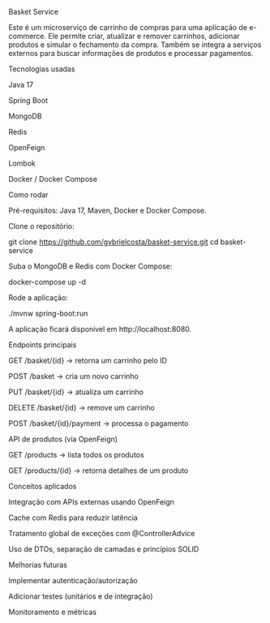 Basket Service

Este é um microserviço de carrinho de compras para uma aplicação de e-commerce.
Ele permite criar, atualizar e remover carrinhos, adicionar produtos e simular o fechamento da compra.
Também se integra a serviços externos para buscar informações de produtos e processar pagamentos.

Tecnologias usadas

Java 17

Spring Boot

MongoDB

Redis

OpenFeign

Lombok

Docker / Docker Compose

Como rodar

Pré-requisitos: Java 17, Maven, Docker e Docker Compose.

Clone o repositório:

git clone https://github.com/gvbrielcosta/basket-service.git
cd basket-service


Suba o MongoDB e Redis com Docker Compose:

docker-compose up -d


Rode a aplicação:

./mvnw spring-boot:run


A aplicação ficará disponível em http://localhost:8080.

Endpoints principais

GET /basket/{id} → retorna um carrinho pelo ID

POST /basket → cria um novo carrinho

PUT /basket/{id} → atualiza um carrinho

DELETE /basket/{id} → remove um carrinho

POST /basket/{id}/payment → processa o pagamento

API de produtos (via OpenFeign)

GET /products → lista todos os produtos

GET /products/{id} → retorna detalhes de um produto

Conceitos aplicados

Integração com APIs externas usando OpenFeign

Cache com Redis para reduzir latência

Tratamento global de exceções com @ControllerAdvice

Uso de DTOs, separação de camadas e princípios SOLID

Melhorias futuras

Implementar autenticação/autorização

Adicionar testes (unitários e de integração)

Monitoramento e métricas

